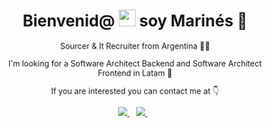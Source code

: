 

<h1 align='center'>
  Bienvenid@ <img src="https://user-images.githubusercontent.com/1303154/88677602-1635ba80-d120-11ea-84d8-d263ba5fc3c0.gif" width="30"> soy Marinés 👩
</h1>
<p align='center'>
  Sourcer & It Recruiter from Argentina 🕵️‍♀️
</p>

<p align='center'>
  I'm looking for a Software Architect Backend and Software Architect Frontend in Latam 📍
</p>

<p align='center'>
 If you are interested you can contact me at 👇
</p>

</p>
<p align='center'>
  
  <a href="https://www.linkedin.com/in/marinesdiaz/">
    <img src="https://img.shields.io/badge/linkedin-%230077B5.svg?&style=for-the-badge&logo=linkedin&logoColor=white" />
  </a>&nbsp;&nbsp;
  <a href="https:/https://t.me/@Marines_Diaz">
    <img src="https://img.shields.io/badge/telegram-%230077B5.svg?&style=for-the-badge&logo=telegram&logoColor=white" />        
  </a>&nbsp;&nbsp;
  
